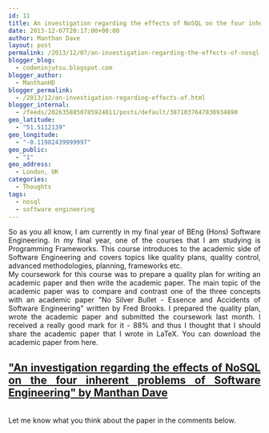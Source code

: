 ```yaml
---
id: 11
title: An investigation regarding the effects of NoSQL on the four inherent problems of Software Engineering
date: 2013-12-07T20:17:00+00:00
author: Manthan Dave
layout: post
permalink: /2013/12/07/an-investigation-regarding-the-effects-of-nosql-on-the-four-inherent-problems-of-software-engineering/
blogger_blog:
  - codeninjutsu.blogspot.com
blogger_author:
  - ManthanHD
blogger_permalink:
  - /2013/12/an-investigation-regarding-effects-of.html
blogger_internal:
  - /feeds/2026358850785924011/posts/default/3871037647830934890
geo_latitude:
  - "51.5112139"
geo_longitude:
  - "-0.11982439999997"
geo_public:
  - "1"
geo_address:
  - London, UK
categories:
  - Thoughts
tags:
  - nosql
  - software engineering
---
```

<div style="text-align: justify;">So as you all know, I am currently in my final year of BEng (Hons) Software Engineering. In my final year, one of the courses that I am studying is Programming Frameworks. This course introduces to the academic side of Software Engineering and covers topics like quality plans, quality control, advanced methodologies, planning, frameworks etc.</div>
<div style="text-align: justify;"></div>
<div style="text-align: justify;">My coursework for this course was to prepare a quality plan for writing an academic paper and then write the academic paper. The main topic of the academic paper was to compare and contrast one of the three concepts with an academic paper "No Silver Bullet - Essence and Accidents of Software Engineering" written by Fred Brooks. I prepared the quality plan, wrote the academic paper and submitted the coursework last month. I received a really good mark for it - 88% and thus I thought that I should share the academic paper that I wrote in LaTeX. You can download the academic paper from here.</div>
<!--more-->
<div style="text-align: justify;">
<h2><a href="https://www.dropbox.com/s/0e52dtambpjzzsh/nosql-paper.pdf" target="_blank">"An investigation regarding the effects of NoSQL on the four inherent problems of Software Engineering"
by Manthan Dave</a></h2>
&nbsp;

</div>
<div style="text-align: justify;">Let me know what you think about the paper in the comments below.</div>